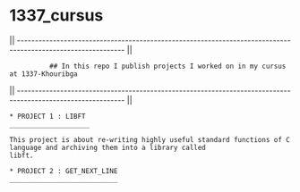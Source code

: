 # 1337_cursus

|| ------------------------------------------------------------------------------------------------------------ || 
                      
		      ## In this repo I publish projects I worked on in my cursus at 1337-Khouribga

|| ------------------------------------------------------------------------------------------------------------ ||

	* PROJECT 1 : LIBFT
	____________________

	This project is about re-writing highly useful standard functions of C language and archiving them into a library called 
	libft.

	* PROJECT 2 : GET_NEXT_LINE
	___________________________


